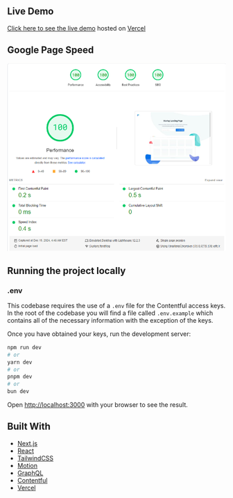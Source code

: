 ## Live Demo

[Click here to see the live demo](https://agency-analytics-kappa.vercel.app/) hosted on [Vercel](https://vercel.com/)

## Google Page Speed

![alt text](image-1.png)

## Running the project locally

### .env

This codebase requires the use of a `.env` file for the Contentful access keys. In the root of the codebase you will find a file called `.env.example` which contains all of the necessary information with the exception of the keys.

Once you have obtained your keys, run the development server:

```bash
npm run dev
# or
yarn dev
# or
pnpm dev
# or
bun dev
```

Open [http://localhost:3000](http://localhost:3000) with your browser to see the result.

## Built With

- [Next.js](https://nextjs.org)
- [React](https://reactjs.org/)
- [TailwindCSS](https://tailwindcss.com/)
- [Motion](https://motion.dev/)
- [GraphQL](https://graphql.org/)
- [Contentful](https://be.contentful.com)
- [Vercel](https://vercel.com/)
